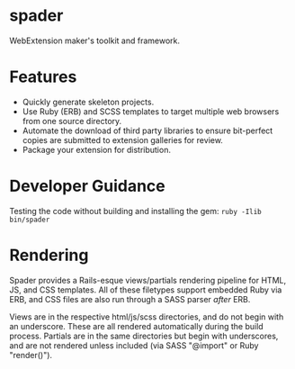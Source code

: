 # spader
WebExtension maker's toolkit and framework.
 
# Features
* Quickly generate skeleton projects.
* Use Ruby (ERB) and SCSS templates to target multiple web browsers from one source directory.
* Automate the download of third party libraries to ensure bit-perfect copies are submitted to extension galleries for review.
* Package your extension for distribution.

# Developer Guidance
Testing the code without building and installing the gem: `ruby -Ilib bin/spader`

# Rendering
Spader provides a Rails-esque views/partials rendering pipeline for HTML, JS, and CSS templates.  All of these filetypes support embedded Ruby via ERB, and CSS files are also run through a SASS parser *after* ERB.

Views are in the respective html/js/scss directories, and do not begin with an underscore.  These are all rendered automatically during the build process.  Partials are in the same directories but begin with underscores, and are not rendered unless included (via SASS "@import" or Ruby "render()").